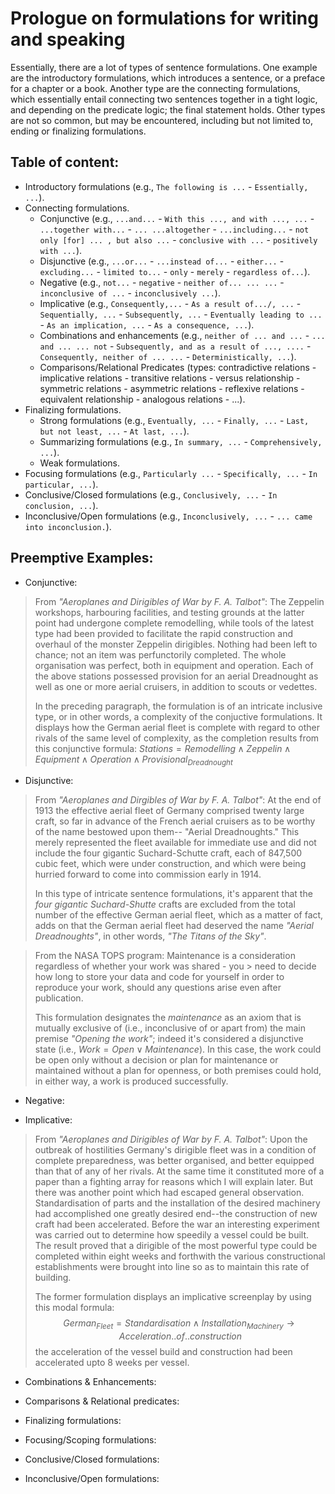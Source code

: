 # Prologue on formulations for writing and speaking

Essentially, there are a lot of types of sentence formulations. One example are the introductory formulations, which introduces a sentence, or a preface for a chapter or a book. Another type are the connecting formulations, which essentially entail connecting two sentences together in a tight logic, and depending on the predicate logic; the final statement holds. Other types are not so common, but may be encountered, including but not limited to, ending or finalizing formulations.

## Table of content: 
* Introductory formulations (e.g., `The following is ...` - `Essentially, ...`).
* Connecting formulations.
  - Conjunctive (e.g., `...and...` - `With this ..., and with ..., ...` - `...together with...` - `... ...altogether` - `...including...` - `not only [for] ... , but also ...` - `conclusive with ...` - `positively with ...`).
  - Disjunctive (e.g., `...or...` - `...instead of...` - `either...` - `excluding...` - `limited to...` - `only` - `merely` - `regardless of...`).
  - Negative (e.g., `not...` - `negative` - `neither of... ... ...` - `inconclusive of ...` - `inconclusively ...`).
  - Implicative (e.g., `Consequently,...` - `As a result of.../, ...` - `Sequentially, ...` - `Subsequently, ...` - `Eventually leading to ...` - `As an implication, ...` -  `As a consequence, ...`).
  - Combinations and enhancements (e.g., `neither of ... and ...` - `... and ... ... not` - `Subsequently, and as a result of ..., ....` - `Consequently, neither of ... ...` - `Deterministically, ...`).
  - Comparisons/Relational Predicates (types: contradictive relations - implicative relations - transitive relations - versus relationship - symmetric relations - asymmetric relations - reflexive relations - equivalent relationship - analogous relations - ...).
* Finalizing formulations.
  - Strong formulations (e.g., `Eventually, ...` - `Finally, ...` - `Last, but not least, ...` - `At last, ...`).
  - Summarizing formulations (e.g., `In summary, ...` - `Comprehensively, ...`).
  - Weak formulations.
* Focusing formulations (e.g., `Particularly ...`  - `Specifically, ...` - `In particular, ...`).
* Conclusive/Closed formulations (e.g., `Conclusively, ...` - `In conclusion, ...`).
* Inconclusive/Open formulations (e.g., `Inconclusively, ...` - `... came into inconclusion.`).

## Preemptive Examples:
* Conjunctive: 
> From _"Aeroplanes and Dirigibles of War by F. A. Talbot"_:
> The Zeppelin workshops, harbouring facilities, and testing grounds at the latter point had undergone complete remodelling, while tools of the latest type had been provided to facilitate the rapid construction and overhaul of the monster Zeppelin dirigibles. Nothing had been left to chance; not an item was perfunctorily completed. The whole organisation was perfect, both in equipment and operation. Each of the above stations possessed provision for an aerial Dreadnought as well as one or more aerial cruisers, in addition to scouts or vedettes.
>
> In the preceding paragraph, the formulation is of an intricate inclusive type, or in other words, a complexity of the conjuctive formulations. It displays how the German aerial fleet is complete with regard to other rivals of the same level of complexity, as the completion results from this conjunctive formula: $Stations = Remodelling \land Zeppelin \land Equipment \land Operation \land Provisional_{Dreadnought}$

* Disjunctive:
> From _"Aeroplanes and Dirgibles of War by F. A. Talbot"_:
> At the end of 1913 the effective aerial fleet of Germany
> comprised twenty large craft, so far in advance of the French
> aerial cruisers as to be worthy of the name bestowed upon them--
> "Aerial Dreadnoughts." This merely represented the fleet
> available for immediate use and did not include the four gigantic
> Suchard-Schutte craft, each of 847,500 cubic feet, which were
> under construction, and which were being hurried forward to come into commission early in 1914.
>
> In this type of intricate sentence formulations, it's apparent that the _four gigantic Suchard-Shutte_ crafts are excluded from the total number of the effective German aerial fleet, which as a matter of fact, adds on that the German aerial fleet had deserved the name _"Aerial Dreadnoughts"_, in other words, _"The Titans of the Sky"_.
> 

> From the NASA TOPS program: Maintenance is a consideration regardless of whether your work was shared - you > need to decide how long to store your data and code for yourself in order to reproduce your work, should any questions arise even after publication.
>
> This formulation designates the _maintenance_ as an axiom that is mutually exclusive of (i.e., inconclusive of or apart from) the main premise _"Opening the work"_; indeed it's considered a disjunctive state (i.e., $Work = Open \vee Maintenance$). In this case, the work could be open only without a decision or plan for maintenance or maintained without a plan for openness, or both premises could hold, in either way, a work is produced successfully.

* Negative: 

* Implicative:
> From _"Aeroplanes and Dirigibles of War by F. A. Talbot"_: Upon the outbreak of hostilities Germany's dirigible fleet was in a condition of complete preparedness, was better organised, and better equipped than that of any of her rivals. At the same time it constituted more of a paper than a fighting array for reasons which I will explain later. But there was another point which had escaped general observation. Standardisation of parts and the installation of the desired machinery had accomplished one greatly desired end--the construction of new craft had been accelerated. Before the war an interesting experiment was carried out to determine how speedily a vessel could be built. The result proved that a dirigible of the most powerful type could be completed within eight weeks and forthwith the various constructional establishments were brought into line so as to maintain this rate of building.
>
> The former formulation displays an implicative screenplay by using this modal formula:
> $$German_{Fleet} = Standardisation \land Installation_{Machinery} \rightarrow Acceleration..of..construction$$
> the acceleration of the vessel build and construction had been accelerated upto 8 weeks per vessel.

* Combinations & Enhancements: 

* Comparisons & Relational predicates: 

* Finalizing formulations: 

* Focusing/Scoping formulations:

* Conclusive/Closed formulations:

* Inconclusive/Open formulations:
